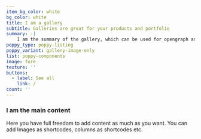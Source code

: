 ```yaml
---
item_bg_color: white
bg_color: white
title: I am a gallery
subtitle: Galleries are great for your products and portfolio
summary: -|
    I am the summary of the gallery, which can be used for opengraph and SEO descriptions
poppy_type: poppy-listing
poppy_variant: gallery-image-only
list: poppy-components
image: fore
texture: ''
buttons:
  - label: See all
    link: /
count: ''
---
```

### I am the main content

Here you have full freedom to add content as much as you want.
You can add  Images as shortcodes, columns as shortcodes etc.
